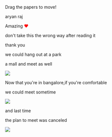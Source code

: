<!DOCTYPE html>
<html lang="en" >
<head>
  <meta charset="UTF-8">
  <title>Aryan raj - Drag Papers ❤️</title>
  <link rel='stylesheet' href='https://fonts.googleapis.com/css2?family=Short+Stack&amp;family=Homemade+Apple&amp;display=swap'><link rel="stylesheet" href="./style.css">

</head>
<body>
<!-- partial:index.partial.html -->
<!-- A pen by Developer Rahul  -->
<div class="paper heart">

</div>

<div class="paper">
<p class="p1">Drag the papers to move!</p>
</div>

<div class="paper">
<p class="p1"> aryan raj </p>
  <p class="p1">Amazing <span style="color: red !important;">❤️</span></p>
</div>

<div class="paper red">
<p class="p1"> don't take this the wrong way after reading it </p>
<p class="p2">thank you</p>
</div>

<div class="paper image">
  <p>we could hang out at a park </p>
   <p> a mall and meet as well </p>

  <img src="images/3..jpg" />
</div>

<div class="paper image">
  <p>Now that you're in bangalore,if you're comfortable </p>
  <p> we could meet sometime </p>

  <img src="images/2.jpg" />
</div>

  
<div class="paper image">
  <p> and last time </p>
    <p> the plan to meet was canceled </p>
   <img src="images/1.jpg" />
</div>
<!-- partial -->
  <script  src="./script.js"></script>

</body>
</html>
